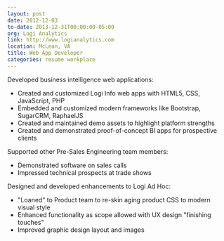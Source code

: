 ```yaml
---
layout: post
date: 2012-12-03
to-date: 2013-12-31T00:00:00-05:00
org: Logi Analytics
link: http://www.logianalytics.com
location: McLean, VA
title: Web App Developer
categories: resume workplace
---
```


Developed business intelligence web applications:

- Created and customized Logi Info web apps with <span class="skill">HTML5</span>, <span class="skill">CSS</span>, <span class="skill">JavaScript</span>, <span class="skill">PHP</span>
- Embedded and customized modern frameworks like <span class="skill">Bootstrap</span>, <span class="skill">SugarCRM</span>, <span class="skill">RaphaelJS</span>
- Created and maintained demo assets to highlight platform strengths
- Created and demonstrated proof-of-concept BI apps for prospective clients

Supported other Pre-Sales Engineering team members:

- Demonstrated software on sales calls
- Impressed technical prospects at trade shows

Designed and developed enhancements to Logi Ad Hoc:

- "Loaned" to Product team to re-skin aging product <span class="skill">CSS</span> to modern visual style
- Enhanced functionality as scope allowed with <span class="skill">UX design</span> "finishing touches"
- Improved <span class="skill">graphic design</span> layout and images
